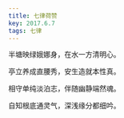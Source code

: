 ```yaml
---
title: 七律荷赞
key: 2017.6.7
tags: 七律
---
```


半塘映绿娥娜身，在水一方清明心。

亭立养成直腰秀，安生造就本性真。

相守单纯淡泊志，伴随幽静端然魂。

自知根底通灵气，深浅缘分都细吟。

</br>

